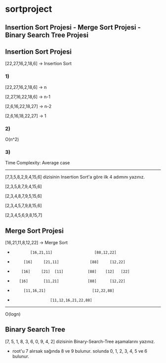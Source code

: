 # sortproject
Insertion Sort Projesi - Merge Sort Projesi - Binary Search Tree Projesi
--------------
## Insertion Sort Projesi 
[22,27,16,2,18,6] -> Insertion Sort
### 1)
[22,27,16,2,18,6] -> n

[2,27,16,22,18,6] -> n-1

[2,6,16,22,18,27] -> n-2

[2,6,16,18,22,27] -> 1

### 2)
O(n^2)
### 3)
Time Complexity: Average case

-------------------------
[7,3,5,8,2,9,4,15,6] dizisinin Insertion Sort'a göre ilk 4 adımını yazınız.

[2,3,5,8,7,9,4,15,6]

[2,3,4,8,7,9,5,15,6]

[2,3,4,5,7,9,8,15,6]

[2,3,4,5,6,9,8,15,7]



## Merge Sort Projesi
[16,21,11,8,12,22] -> Merge Sort

*             [16,21,11]                   [88,12,22]
*          [16]     [21,11]              [88]     [12,22]
*         [16]     [21]  [11]           [88]    [12]   [22]
*        [16]       [11,21]             [88]      [12,22]
*          [11,16,21]                     [12,22,88]
*                      [11,12,16,21,22,88]
---------------------------
O(logn)

## Binary Search Tree
[7, 5, 1, 8, 3, 6, 0, 9, 4, 2] dizisinin Binary-Search-Tree aşamalarını yazınız.


* root'u 7 alırsak sağında 8 ve 9 bulunur. solunda 0, 1, 2, 3, 4, 5 ve 6 bulunur.
